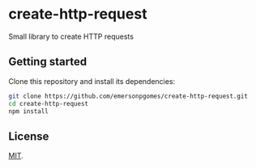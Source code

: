# create-http-request
Small library to create HTTP requests

## Getting started

Clone this repository and install its dependencies:

```bash
git clone https://github.com/emersonpgomes/create-http-request.git
cd create-http-request
npm install
```

## License

[MIT](LICENSE).
